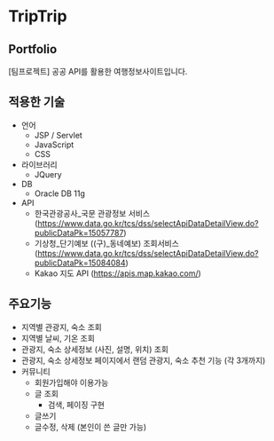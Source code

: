 # TripTrip
## Portfolio
[팀프로젝트] 공공 API를 활용한 여행정보사이트입니다.
## 적용한 기술
* 언어
  * JSP / Servlet
  * JavaScript
  * CSS
* 라이브러리
  * JQuery
* DB
  * Oracle DB 11g  
* API
  * 한국관광공사_국문 관광정보 서비스 (https://www.data.go.kr/tcs/dss/selectApiDataDetailView.do?publicDataPk=15057787)
  * 기상청_단기예보 ((구)_동네예보) 조회서비스 (https://www.data.go.kr/tcs/dss/selectApiDataDetailView.do?publicDataPk=15084084)
  * Kakao 지도 API (https://apis.map.kakao.com/)
## 주요기능
* 지역별 관광지, 숙소 조회
* 지역별 날씨, 기온 조회
* 관광지, 숙소 상세정보 (사진, 설명, 위치) 조회
* 관광지, 숙소 상세정보 페이지에서 랜덤 관광지, 숙소 추천 기능 (각 3개까지)
* 커뮤니티
  * 회원가입해야 이용가능
  * 글 조회
    * 검색, 페이징 구현  
  * 글쓰기
  * 글수정, 삭제 (본인이 쓴 글만 가능) 
